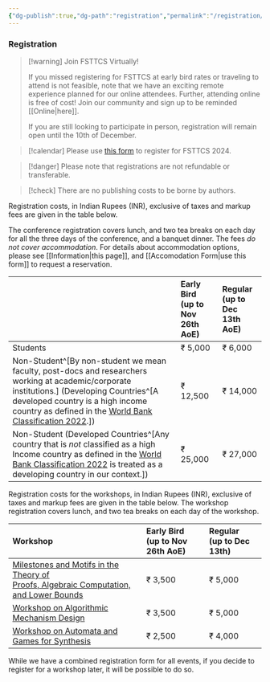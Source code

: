 ```yaml
---
{"dg-publish":true,"dg-path":"registration","permalink":"/registration/"}
---
```


### Registration

> [!warning] Join FSTTCS Virtually!
> 
> If you missed registering for FSTTCS at early bird rates or traveling to attend is not feasible, note that we have an exciting remote experience planned for our online attendees. Further, attending online is free of cost! Join our community and sign up to be reminded [[Online\|here]]. 
> 
> If you are still looking to participate in person, registration will remain open until the 10th of December.

> [!calendar]  Please use [this form](https://events.iitgn.ac.in/apply/application_fsttcs.php?eventid=26092024) to register for FSTTCS 2024.

> [!danger] Please note that registrations are not refundable or transferable.

> [!check] There are no publishing costs to be borne by authors.

Registration costs, in Indian Rupees (INR), exclusive of taxes and markup fees are given in the table below. 

The conference registration covers lunch, and two tea breaks on each day for all the three days of the conference, and a banquet dinner. The fees _do not cover accommodation_. For details about accommodation options, please see [[Information\|this page]], and [[Accomodation Form\|use this form]] to request a reservation.

|                                                                                                                                                                                                                                                                                                                                                  | Early Bird <br>(up to Nov 26th AoE) | Regular <br>(up to Dec 13th AoE) |
| :----------------------------------------------------------------------------------------------------------------------------------------------------------------------------------------------------------------------------------------------------------------------------------------------------------------------------------------------- | :---------------------------------- | :------------------------------- |
| Students                                                                                                                                                                                                                                                                                                                                         | ₹ 5,000                             | ₹ 6,000                          |
| Non-Student^[By non-student we mean faculty, post-docs and researchers working at academic/corporate institutions.] (Developing Countries^[A developed country is a high income country as defined in the [World Bank Classification 2022](https://datatopics.worldbank.org/world-development-indicators/the-world-by-income-and-region.html).]) | ₹ 12,500                            | ₹ 14,000                         |
| Non-Student (Developed Countries^[Any country that is _not_ classified as a high Income country as defined in the [World Bank Classification 2022](https://datatopics.worldbank.org/world-development-indicators/the-world-by-income-and-region.html) is treated as a developing country in our context.])                                       | ₹ 25,000                            | ₹ 27,000                         |

Registration costs for the workshops, in Indian Rupees (INR), exclusive of taxes and markup fees are given in the table below. The workshop registration covers lunch, and two tea breaks on each day of the workshop.

| Workshop                                                                                                                      | Early Bird <br>(up to Nov 26th AoE) | Regular <br>(up to Dec 13th) |
| :---------------------------------------------------------------------------------------------------------------------------- | :---------------------------------- | :--------------------------- |
| [Milestones and Motifs in the Theory of <br>Proofs, Algebraic Computation, and Lower Bounds](https://mmcomplexity.github.io/) | ₹ 3,500                             | ₹ 5,000                      |
| [Workshop on Algorithmic Mechanism Design](http://www.tcs.tifr.res.in/~amd-24)                                                | ₹ 3,500                             | ₹ 5,000                      |
| [Workshop on Automata and Games for Synthesis](https://sites.google.com/view/fsttcs2024bworkshop/home)                        | ₹ 2,500                             | ₹ 4,000                      |
While we have a combined registration form for all events, if you decide to register for a workshop later, it will be possible to do so. 